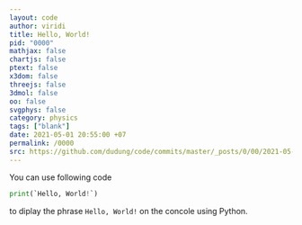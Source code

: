 ```yaml
---
layout: code
author: viridi
title: Hello, World!
pid: "0000"
mathjax: false
chartjs: false
ptext: false
x3dom: false
threejs: false
3dmol: false
oo: false
svgphys: false
category: physics
tags: ["blank"]
date: 2021-05-01 20:55:00 +07
permalink: /0000
src: https://github.com/dudung/code/commits/master/_posts/0/00/2021-05-01-hello.md
---
```

You can use following code

```python
print(`Hello, World!`)
```

to diplay the phrase `Hello, World!` on the concole using Python.
